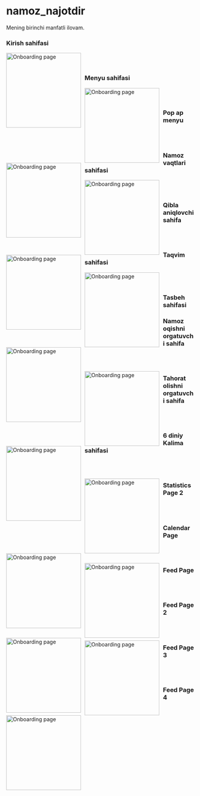 # namoz_najotdir

Mening birinchi manfatli ilovam.

### Kirish sahifasi
 <img src="https://user-images.githubusercontent.com/95922380/157986424-7000863f-052a-4d5f-a66b-7a341ae1cf1f.png"
     alt="Onboarding page"
     style="float: left; margin-right: 10px;" width="200" />
 </br>
 </br>
 ### Menyu sahifasi

 <img src="https://user-images.githubusercontent.com/95922380/157986687-a230afa6-c7ae-40b9-adaa-3e226cb199ea.png"
     alt="Onboarding page"
     style="float: left; margin-right: 10px;" width="200" />
  </br>
 </br>
 ### Pop ap menyu

  <img src="https://user-images.githubusercontent.com/95922380/157986854-facba36f-3fc9-4d39-bb69-58474f7c664d.png"
     alt="Onboarding page"
     style="float: left; margin-right: 10px;" width="200" />

</br>
</br>
 
### Namoz vaqtlari sahifasi

 <img src="https://user-images.githubusercontent.com/95922380/157987052-6ff905aa-c553-404f-a4e1-7421e45e893e.png"
     alt="Onboarding page"
     style="float: left; margin-right: 10px;" width="200" />
      
</br>
</br>
  
### Qibla aniqlovchi sahifa
<img src="https://user-images.githubusercontent.com/95922380/157987095-fc505ede-c384-4695-98eb-32734300168f.png"
     alt="Onboarding page"
     style="float: left; margin-right: 10px;" width="200" />
  </br>
 </br>
### Taqvim sahifasi

 <img src="https://user-images.githubusercontent.com/95922380/157987431-2b9c1cb4-b649-4806-b557-b9aa9ea01f93.png"
     alt="Onboarding page"
     style="float: left; margin-right: 10px;" width="200" />
  </br>
 </br>
### Tasbeh sahifasi

 <img src="https://user-images.githubusercontent.com/95922380/157987478-cacb449b-fd83-4964-88d1-04fc5077d116.png"
     alt="Onboarding page"
     style="float: left; margin-right: 10px;" width="200" />
 ### Namoz oqishni orgatuvchi sahifa
 </br>
 </br>

 <img src="https://user-images.githubusercontent.com/95922380/157987575-d84707d5-26a5-4af2-abcc-cc1f6795309c.png"
     alt="Onboarding page"
     style="float: left; margin-right: 10px;" width="200" />
 ### Tahorat olishni orgatuvchi sahifa
 </br>
 </br>

  <img src="https://user-images.githubusercontent.com/95922380/157987632-7a8e3a78-00be-467b-98a3-fbcacd2b8706.png"
     alt="Onboarding page"
     style="float: left; margin-right: 10px;" width="200" />
 ### 6 diniy Kalima sahifasi
 </br>
 </br>

 <img src="https://user-images.githubusercontent.com/95922380/157987705-689800ed-11d0-4664-a1d0-08fb2f19c88e.png"
     alt="Onboarding page"
     style="float: left; margin-right: 10px;" width="200" />
 ### Statistics Page 2
 </br>
 </br>

  <img src="https://i.ibb.co/wcDCTPK/14.jpg"
     alt="Onboarding page"
     style="float: left; margin-right: 10px;" width="200" />
 ### Calendar Page
 </br>
 </br>

  <img src="https://i.ibb.co/PgRqkW4/15.jpg"
     alt="Onboarding page"
     style="float: left; margin-right: 10px;" width="200" />
 ### Feed Page
 </br>
 </br>

  <img src="https://i.ibb.co/mrss9rt/16.jpg"
     alt="Onboarding page"
     style="float: left; margin-right: 10px;" width="200" />
 ### Feed Page 2
 </br>
 </br>

  <img src="https://i.ibb.co/HgCh77M/17.jpg"
     alt="Onboarding page"
     style="float: left; margin-right: 10px;" width="200" />
 ### Feed Page 3 
 </br>
 </br>

  <img src="https://i.ibb.co/6wRB5h0/18.jpg"
     alt="Onboarding page"
     style="float: left; margin-right: 10px;" width="200" />
 ### Feed Page 4
 </br>
 </br>
